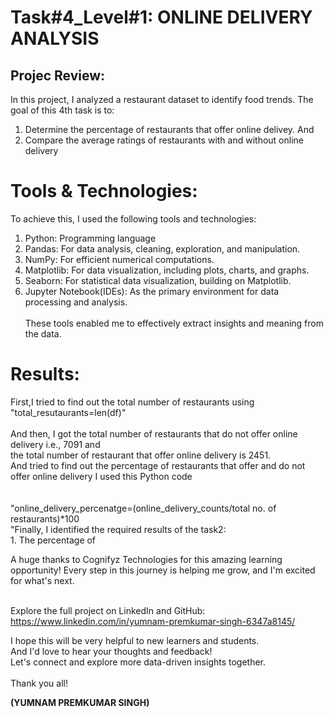 <html>
  <body>
    
  <h1>Task#4_Level#1: ONLINE DELIVERY ANALYSIS</h1>
    
  <h2>Projec Review: </h2>
In this project, I analyzed a restaurant dataset to identify food trends. The goal of this 4th task is to:

1. Determine the percentage of restaurants that offer online delivey. And
2. Compare the average ratings of restaurants with and without online delivery 

<h1>Tools & Technologies:</h1>

To achieve this, I used the following tools and technologies:

1. Python: Programming language
2. Pandas: For data analysis, cleaning, exploration, and manipulation.
3. NumPy: For efficient numerical computations.
4. Matplotlib: For data visualization, including plots, charts, and graphs.
5. Seaborn: For statistical data visualization, building on Matplotlib.
6. Jupyter Notebook(IDEs): As the primary environment for data processing and analysis.<br><br>
These tools enabled me to effectively extract insights and meaning from the data.</p>

<h1>Results:</h1>
<p>First,I tried to find out the total number of restaurants using <br> "total_resutaurants=len(df)"<br><br> And then,  I got the total number of restaurants that do not offer online delivery i.e., 7091  and <br>the total number of restaurant that offer online delivery is 2451. <br>And tried to find out the percentage of restaurants that offer and do not offer online delivery I used this Python code <br><br><br>
  "online_delivery_percenatge=(online_delivery_counts/total no. of restaurants)*100<br>
  "Finally, I identified the required results of the task2:<br>
1. The percentage of </b><br>

A huge thanks to Cognifyz Technologies for this amazing learning opportunity! Every step in this journey is helping me grow, and I'm excited for what's next.<br><br>

Explore the full project on LinkedIn and GitHub:<br>
https://www.linkedin.com/in/yumnam-premkumar-singh-6347a8145/<br>

<p>I hope this will be very helpful to new learners and students. <br>
And I'd love to hear your thoughts and feedback! <br>
Let's connect and explore more data-driven insights together. <br><br>
Thank you all!

  <b>(YUMNAM PREMKUMAR SINGH)</b>
</p>
</body>
</html>
